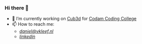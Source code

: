 ### Hi there 👋



- 🔭 I’m currently working on [Cub3d](https://github.com/dvan-kle/cub3d) for [Codam Coding College](https://www.codam.nl/)
- 📫 How to reach me:
     -  [_daniel@vkleef.nl_](mailto:daniel@vkleef.nl)
     -  [_linkedin_](www.linkedin.com/in/daniël-van-kleef-423b921b9)




